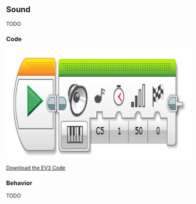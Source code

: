## Sound
TODO

### Code

<img src="https://github.com/DaveKT/ToT-Robotics-EV3/raw/master/docs/ev3/Sound.png" alt="Image of Program Code" style="Height: 300px;"/>

[Download the EV3 Code](docs/ev3/Sound.ev3)


### Behavior
TODO
